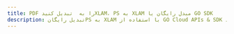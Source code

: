 ---title: PDF را به  تبدیل کنیدXLAM، PS به XLAM مبدل رایگان یا GO SDKdescription: تبدیل رایگانPS به XLAM با استفاده از GO Cloud APIs & SDK همچنین اسناد PDF را در Cloud ایجاد، ویرایش و رندر کنید.---